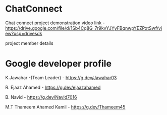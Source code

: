 # ChatConnect

Chat connect  project demonstration video link -https://drive.google.com/file/d/1Sb4Cq8G_7r9kvYJYyFBqnwpYEZPxtSwf/view?usp=drivesdk

project member details

# Google developer profile

K.Jawahar -(Team Leader) - https://g.dev/Jawahar03


R. Ejaaz Ahamed - https://g.dev/ejaazahamed

B. Navid - https://g.dev/Navid7016

M.T Thameem Ahamed Kamil - https://g.dev/Thameem45
